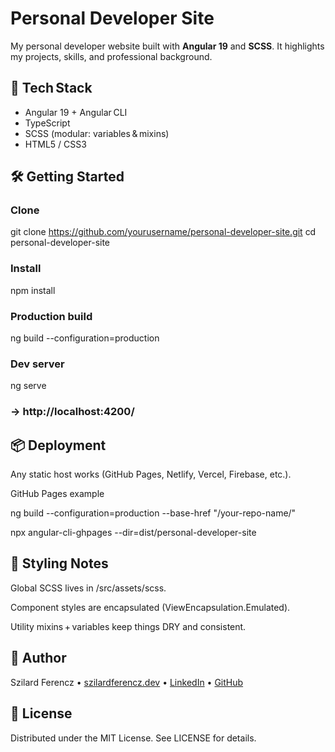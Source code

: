 # Personal Developer Site

My personal developer website built with **Angular 19** and **SCSS**. It highlights my projects, skills, and professional background.

## 🚀 Tech Stack
- Angular 19 + Angular CLI  
- TypeScript  
- SCSS (modular: variables & mixins)  
- HTML5 / CSS3  


## 🛠️ Getting Started
### Clone
git clone https://github.com/yourusername/personal-developer-site.git
cd personal-developer-site

### Install
npm install

### Production build
ng build --configuration=production

### Dev server
ng serve
### → http://localhost:4200/

## 📦 Deployment
Any static host works (GitHub Pages, Netlify, Vercel, Firebase, etc.).

GitHub Pages example

ng build --configuration=production --base-href "/your-repo-name/"

npx angular-cli-ghpages --dir=dist/personal-developer-site

## 🎨 Styling Notes
Global SCSS lives in /src/assets/scss.

Component styles are encapsulated (ViewEncapsulation.Emulated).

Utility mixins + variables keep things DRY and consistent.

## 👤 Author
Szilard Ferencz • [szilardferencz.dev](www.szilardferencz.dev) • [LinkedIn](https://www.linkedin.com/in/szilard-ferencz/) • [GitHub](https://github.com/Sziszka90) 

## 📄 License
Distributed under the MIT License. See LICENSE for details.